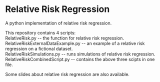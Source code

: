 # Relative Risk Regression
A python implementation of relative risk regression.

This repository contains 4 scripts:  
RelativeRisk.py -- the function for relative risk regression.  
RelativeRiskExternalDataExample.py -- an example of a relative risk regression on a fictional dataset.  
RelativeRiskSimulations.py -- runs simulations of relative risk regression.  
RelativeRiskCombinedScript.py -- contains the above three scipts in one file.  

Some slides about relative risk regression are also available.  
